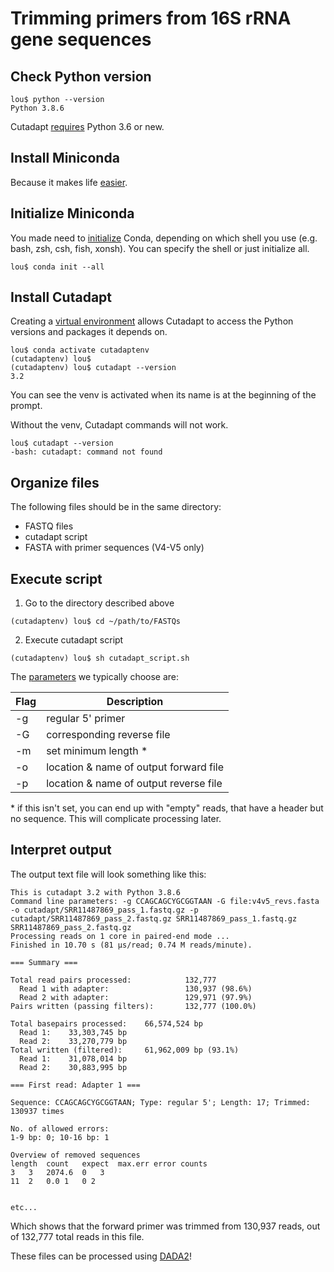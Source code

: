 # Trimming primers from 16S rRNA gene sequences

## Check Python version

```
lou$ python --version
Python 3.8.6
```

Cutadapt [requires](https://cutadapt.readthedocs.io/en/stable/installation.html#dependencies) Python 3.6 or new. 


## Install Miniconda

Because it makes life [easier](https://bioconda.github.io/user/install.html).


## Initialize Miniconda
You made need to [initialize](https://docs.conda.io/projects/conda/en/latest/user-guide/tasks/manage-environments.html#activating-an-environment) Conda, depending on which shell you use (e.g. bash, zsh, csh, fish, xonsh). You can specify the shell or just initialize all.


```
lou$ conda init --all
```


## Install Cutadapt

Creating a [virtual environment](https://cutadapt.readthedocs.io/en/stable/installation.html) allows Cutadapt to access the Python versions and packages it depends on.

```
lou$ conda activate cutadaptenv
(cutadaptenv) lou$ 
(cutadaptenv) lou$ cutadapt --version
3.2
```
You can see the venv is activated when its name is at the beginning of the prompt.

Without the venv, Cutadapt commands will not work.

```
lou$ cutadapt --version
-bash: cutadapt: command not found
```



## Organize files
The following files should be in the same directory:
- FASTQ files
- cutadapt script
- FASTA with primer sequences (V4-V5 only)


## Execute script
1. Go to the directory described above

```
(cutadaptenv) lou$ cd ~/path/to/FASTQs
```

2. Execute cutadapt script

```
(cutadaptenv) lou$ sh cutadapt_script.sh
```

The [parameters](https://cutadapt.readthedocs.io/en/stable/guide.html) we typically choose are:

| Flag | Description |
| ---| --- |
| -g | regular 5' primer |
| -G | corresponding reverse file |
| -m | set minimum length \* |
| -o | location & name of output forward file |
| -p | location & name of output reverse file |

\* if this isn't set, you can end up with "empty" reads, that have a header but no sequence. This will complicate processing later.

## Interpret output

The output text file will look something like this:

```
This is cutadapt 3.2 with Python 3.8.6
Command line parameters: -g CCAGCAGCYGCGGTAAN -G file:v4v5_revs.fasta -o cutadapt/SRR11487869_pass_1.fastq.gz -p cutadapt/SRR11487869_pass_2.fastq.gz SRR11487869_pass_1.fastq.gz SRR11487869_pass_2.fastq.gz
Processing reads on 1 core in paired-end mode ...
Finished in 10.70 s (81 µs/read; 0.74 M reads/minute).

=== Summary ===

Total read pairs processed:            132,777
  Read 1 with adapter:                 130,937 (98.6%)
  Read 2 with adapter:                 129,971 (97.9%)
Pairs written (passing filters):       132,777 (100.0%)

Total basepairs processed:    66,574,524 bp
  Read 1:    33,303,745 bp
  Read 2:    33,270,779 bp
Total written (filtered):     61,962,009 bp (93.1%)
  Read 1:    31,078,014 bp
  Read 2:    30,883,995 bp

=== First read: Adapter 1 ===

Sequence: CCAGCAGCYGCGGTAAN; Type: regular 5'; Length: 17; Trimmed: 130937 times

No. of allowed errors:
1-9 bp: 0; 10-16 bp: 1

Overview of removed sequences
length	count	expect	max.err	error counts
3	3	2074.6	0	3
11	2	0.0	1	0 2


etc...
```

Which shows that the forward primer was trimmed from 130,937 reads, out of 132,777 total reads in this file.


These files can be processed using [DADA2](https://benjjneb.github.io/dada2/tutorial.html)!
